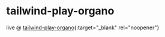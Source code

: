 # tailwind-play-organo
live @ [tailwind-play-organo](https://arunvbiradar.github.io/tailwind-play-organo/){:target="_blank" rel="noopener"}
